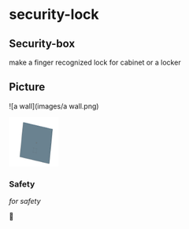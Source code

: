 # security-lock


## Security-box 

make a finger recognized lock for cabinet or a locker


## Picture
![a wall](images/a wall.png)

<img src="images/a wall.png" alt="A wall image" width="100" height="100">



### Safety

*for safety*

:rocket:


